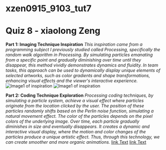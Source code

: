 # xzen0915_9103_tut7

# Quiz 8  - xiaolong Zeng 

__Part 1: Imaging Technique Inspiration__
_This inspiration came from a programming subject I previously studied called Processing, specifically the random walk algorithm in Processing. By simulating particles emanating from a specific point and gradually diminishing over time until they disappear, this method vividly demonstrates dynamics and fluidity. In team tasks, this approach can be used to dynamically display unique elements of selected artworks, such as color gradients and shape transformations, enhancing visual effects and the viewer's interactive experience._
![Image1 of inspiration](https://drive.google.com/file/d/1UgZ2fjRaoo8B5LCb10PT9PU0AAmI6d8j/view?usp=drive_link)
![Image1 of inspiration](https://drive.google.com/file/d/14oXsryuiDc4nXjWLjFOxEXcrbuGw32qD/view?usp=drive_link)

__Part 2: Coding Technique Exploration__
_Processing coding techniques, by simulating a particle system, achieve a visual effect where particles originate from the location clicked by the user. The position of these particles randomly shifts based on the Perlin noise function, simulating a natural movement effect. The color of the particles depends on the pixel colors of the underlying image. Over time, each particle gradually diminishes in size and eventually disappears. It creates a dynamic and interactive visual display, where the motion and color changes of the particles produce a unique artistic effect. Thus, through this technology, we can create smoother and more organic animations._
[link Text](https://drive.google.com/file/d/1Dv_sh6xrAtyK3PxZx5uQoi06MOJzTBoH/view?usp=drive_link)
[link Text](https://docs.google.com/document/d/1abC0IwF7RyGRdAw8yMCuxAWi4z2M8Ka9/edit?usp=drive_link&ouid=106754159669391581950&rtpof=true&sd=true)

